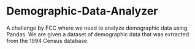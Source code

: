 # Demographic-Data-Analyzer
A challenge by FCC where we need to analyze demographic data using Pandas. We are given a dataset of demographic data that was extracted from the 1994 Census database.
